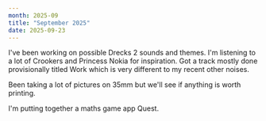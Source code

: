 ```yaml
---
month: 2025-09
title: "September 2025"
date: 2025-09-23
---
```


I've been working on possible Drecks 2 sounds and themes. I'm listening to a lot of Crookers and Princess Nokia for inspiration. Got a track mostly done provisionally titled Work which is very different to my recent other noises.

Been taking a lot of pictures on 35mm but we'll see if anything is worth printing.

I'm putting together a maths game app Quest.